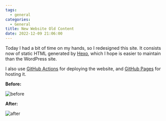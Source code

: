 ```yaml
---
tags:
  - general
categories:
  - General
title: New Website Old Content
date: 2022-12-09 21:06:00
---
```


Today I had a bit of time on my hands, so I redesigned this site. It consists now of static HTML generated by [Hexo](https://hexo.io), which I hope is easier to maintain than the WordPress site.

I also use [GitHub Actions](https://github.com/features/actions) for deploying the website, and [GitHub Pages](https://pages.github.com/) for hosting it.

<!-- more --> 

**Before:**

![before](before.png)

**After:**

![after](after.png)
